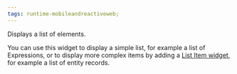```yaml
---
tags: runtime-mobileandreactiveweb;
---
```


Displays a list of elements.

You can use this widget to display a simple list, for example a list of Expressions, or to display more complex items by adding a [List Item widget](ServiceStudio.Plugin.NRWidgets.ListItem.final.md), for example a list of entity records.
